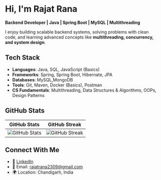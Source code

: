 # Hi, I'm Rajat Rana  

 **Backend Developer | Java | Spring Boot | MySQL | Multithreading**  

I enjoy building scalable backend systems, solving problems with clean code, and learning advanced concepts like **multithreading, concurrency, and system design**.  

##  Tech Stack
- **Languages**: Java, SQL, JavaScript (Basics)
- **Frameworks**: Spring, Spring Boot, Hibernate, JPA
- **Databases**: MySQL,MongoDB
- **Tools**: Git, Maven, Docker (Basics), Postman
- **CS Fundamentals**: Multithreading, Data Structures & Algorithms, OOPs, Design Patterns

## GitHub Stats  

| GitHub Stats | GitHub Streak |
|--------------|---------------|
| ![GitHub Stats](https://github-readme-stats.vercel.app/api?username=rana-rajat&show_icons=true&theme=tokyonight) | ![GitHub Streak](https://streak-stats.demolab.com?user=rana-rajat&theme=tokyonight&hide_border=true) |


##  Connect With Me
- 💼 [LinkedIn](https://www.linkedin.com/in/rajat-rana-664057196/)  
- 📧 Email: rajatrana2309@gmail.com  
- 🌍 Location: Chandigarh, India  
